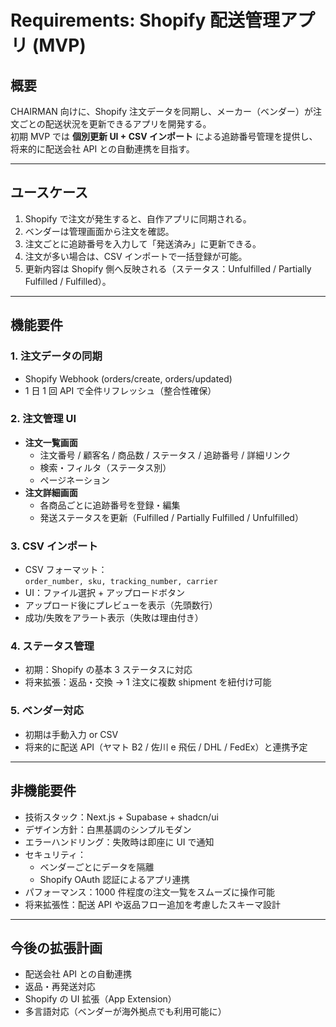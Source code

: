 # Requirements: Shopify 配送管理アプリ (MVP)

## 概要

CHAIRMAN 向けに、Shopify 注文データを同期し、メーカー（ベンダー）が注文ごとの配送状況を更新できるアプリを開発する。  
初期 MVP では **個別更新 UI + CSV インポート** による追跡番号管理を提供し、将来的に配送会社 API との自動連携を目指す。

---

## ユースケース

1. Shopify で注文が発生すると、自作アプリに同期される。
2. ベンダーは管理画面から注文を確認。
3. 注文ごとに追跡番号を入力して「発送済み」に更新できる。
4. 注文が多い場合は、CSV インポートで一括登録が可能。
5. 更新内容は Shopify 側へ反映される（ステータス：Unfulfilled / Partially Fulfilled / Fulfilled）。

---

## 機能要件

### 1. 注文データの同期

- Shopify Webhook (orders/create, orders/updated)
- 1 日 1 回 API で全件リフレッシュ（整合性確保）

### 2. 注文管理 UI

- **注文一覧画面**
  - 注文番号 / 顧客名 / 商品数 / ステータス / 追跡番号 / 詳細リンク
  - 検索・フィルタ（ステータス別）
  - ページネーション
- **注文詳細画面**
  - 各商品ごとに追跡番号を登録・編集
  - 発送ステータスを更新（Fulfilled / Partially Fulfilled / Unfulfilled）

### 3. CSV インポート

- CSV フォーマット：  
  `order_number, sku, tracking_number, carrier`
- UI：ファイル選択 + アップロードボタン
- アップロード後にプレビューを表示（先頭数行）
- 成功/失敗をアラート表示（失敗は理由付き）

### 4. ステータス管理

- 初期：Shopify の基本 3 ステータスに対応
- 将来拡張：返品・交換 → 1 注文に複数 shipment を紐付け可能

### 5. ベンダー対応

- 初期は手動入力 or CSV
- 将来的に配送 API（ヤマト B2 / 佐川 e 飛伝 / DHL / FedEx）と連携予定

---

## 非機能要件

- 技術スタック：Next.js + Supabase + shadcn/ui
- デザイン方針：白黒基調のシンプルモダン
- エラーハンドリング：失敗時は即座に UI で通知
- セキュリティ：
  - ベンダーごとにデータを隔離
  - Shopify OAuth 認証によるアプリ連携
- パフォーマンス：1000 件程度の注文一覧をスムーズに操作可能
- 将来拡張性：配送 API や返品フロー追加を考慮したスキーマ設計

---

## 今後の拡張計画

- 配送会社 API との自動連携
- 返品・再発送対応
- Shopify の UI 拡張（App Extension）
- 多言語対応（ベンダーが海外拠点でも利用可能に）
